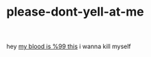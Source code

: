# please-dont-yell-at-me

<!DOCTYPE html>
<html lang="en">
<head>
    <meta charset="UTF-8">
    <meta http-equiv="X-UA-Compatible" content="IE=edge">
    <meta name="viewport" content="width=device-width, initial-scale=1.0">
    <title>Document</title>
</head>
<body>
    <header></header>
    <main></main>
    <footer></footer>
</body>
</html>
<h>hey</h>
<a href="https://www.youtube.com/watch?v=2RLkMJBfZdE">my blood is %99 this</a>
<p1>i wanna kill myself</p1>
